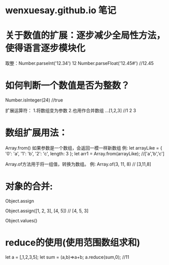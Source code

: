 # wenxuesay.github.io  笔记
# 关于数值的扩展：逐步减少全局性方法，使得语言逐步模块化
取整：Number.parseInt('12.34')   12
 Number.parseFloat('12.45#') //12.45

# 如何判断一个数值是否为整数？
Number.isInteger(24)   //true


扩展运算符：
1.将数组变为参数 2.也用作合并数组
...[1,2,3]    //1 2 3


# 数组扩展用法：
Array.from()   如果参数是一个数组，会返回一模一样新数组
例:
let arrayLike = {
    '0': 'a',
    '1': 'b',
    '2': 'c',
    length: 3
};
let arr1 = Array.from(arrayLike);   //['a','b','c']


Array.of方法用于将一组值，转换为数组。
例:
 Array.of(3, 11, 8) // [3,11,8]


# 对象的合并:
Object.assign

Object.assign([1, 2, 3], [4, 5]) // [4, 5, 3]

Object.values()

# reduce的使用(使用范围数组求和)
let a  = [,1,2,3,5];
let sum = (a,b)=>a+b;
a.reduce(sum,0); //11
